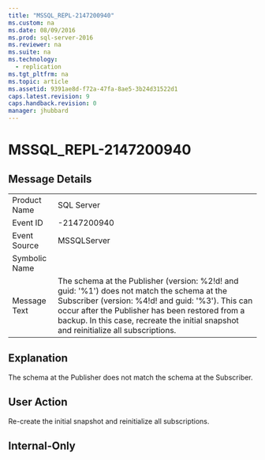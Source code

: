 ```yaml
---
title: "MSSQL_REPL-2147200940"
ms.custom: na
ms.date: 08/09/2016
ms.prod: sql-server-2016
ms.reviewer: na
ms.suite: na
ms.technology: 
  - replication
ms.tgt_pltfrm: na
ms.topic: article
ms.assetid: 9391ae8d-f72a-47fa-8ae5-3b24d31522d1
caps.latest.revision: 9
caps.handback.revision: 0
manager: jhubbard
---
```

# MSSQL_REPL-2147200940
## Message Details  
  
|||  
|-|-|  
|Product Name|SQL Server|  
|Event ID|-2147200940|  
|Event Source|MSSQLServer|  
|Symbolic Name||  
|Message Text|The schema at the Publisher (version: %2!d! and guid: '%1') does not match the schema at the Subscriber (version: %4!d! and guid: '%3'). This can occur after the Publisher has been restored from a backup. In this case, recreate the initial snapshot and reinitialize all subscriptions.|  
  
## Explanation  
 The schema at the Publisher does not match the schema at the Subscriber.  
  
## User Action  
 Re-create the initial snapshot and reinitialize all subscriptions.  
  
## Internal-Only